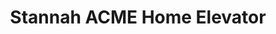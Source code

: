 ---
title: "Stannah ACME Home Elevator"
url: /fairfield/stannah-acme-home-elevator/
shop: hardware
---